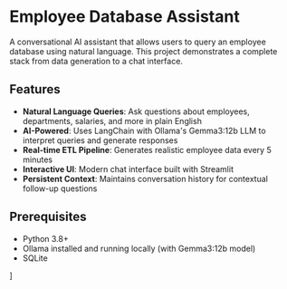 # Employee Database Assistant

A conversational AI assistant that allows users to query an employee database using natural language. This project demonstrates a complete stack from data generation to a chat interface.

## Features

- **Natural Language Queries**: Ask questions about employees, departments, salaries, and more in plain English
- **AI-Powered**: Uses LangChain with Ollama's Gemma3:12b LLM to interpret queries and generate responses
- **Real-time ETL Pipeline**: Generates realistic employee data every 5 minutes
- **Interactive UI**: Modern chat interface built with Streamlit
- **Persistent Context**: Maintains conversation history for contextual follow-up questions

## Prerequisites

- Python 3.8+
- Ollama installed and running locally (with Gemma3:12b model)
- SQLite

]
